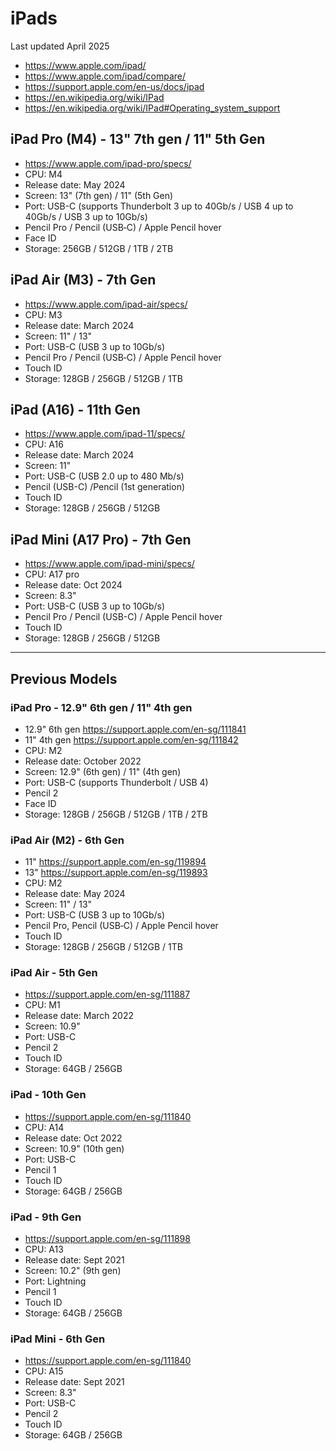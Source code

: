 # iPads

Last updated April 2025

- https://www.apple.com/ipad/
- https://www.apple.com/ipad/compare/
- https://support.apple.com/en-us/docs/ipad
- https://en.wikipedia.org/wiki/IPad
- https://en.wikipedia.org/wiki/IPad#Operating_system_support

## iPad Pro (M4) - 13" 7th gen / 11" 5th Gen
- https://www.apple.com/ipad-pro/specs/
- CPU: M4
- Release date: May 2024
- Screen: 13" (7th gen) / 11" (5th Gen)
- Port: USB-C (supports Thunderbolt 3 up to 40Gb/s / USB 4 up to 40Gb/s / USB 3 up to 10Gb/s)
- Pencil Pro / Pencil (USB‑C) / Apple Pencil hover
- Face ID
- Storage: 256GB / 512GB / 1TB / 2TB

## iPad Air (M3) - 7th Gen
- https://www.apple.com/ipad-air/specs/
- CPU: M3
- Release date: March 2024
- Screen: 11" / 13"
- Port: USB-C (USB 3 up to 10Gb/s)
- Pencil Pro / Pencil (USB‑C) / Apple Pencil hover
- Touch ID
- Storage: 128GB / 256GB / 512GB / 1TB

## iPad (A16) - 11th Gen
- https://www.apple.com/ipad-11/specs/
- CPU: A16
- Release date: March 2024
- Screen: 11"
- Port: USB-C (USB 2.0 up to 480 Mb/s)
- Pencil (USB-C) /Pencil (1st generation)
- Touch ID
- Storage: 128GB / 256GB / 512GB

## iPad Mini (A17 Pro) - 7th Gen
- https://www.apple.com/ipad-mini/specs/
- CPU: A17 pro
- Release date: Oct 2024
- Screen: 8.3"
- Port: USB-C (USB 3 up to 10Gb/s)
- Pencil Pro / Pencil (USB-C) / Apple Pencil hover
- Touch ID
- Storage: 128GB / 256GB / 512GB

-------------------------------------------------
Previous Models
-------------------------------------------------

### iPad Pro - 12.9" 6th gen / 11" 4th gen
- 12.9" 6th gen https://support.apple.com/en-sg/111841
- 11" 4th gen https://support.apple.com/en-sg/111842
- CPU: M2
- Release date: October 2022
- Screen: 12.9" (6th gen) / 11" (4th gen)
- Port: USB-C (supports Thunderbolt / USB 4)
- Pencil 2
- Face ID
- Storage: 128GB / 256GB / 512GB / 1TB / 2TB

### iPad Air (M2) - 6th Gen
- 11" https://support.apple.com/en-sg/119894
- 13" https://support.apple.com/en-sg/119893
- CPU: M2
- Release date: May 2024
- Screen: 11" / 13"
- Port: USB-C (USB 3 up to 10Gb/s)
- Pencil Pro, Pencil (USB‑C) / Apple Pencil hover
- Touch ID
- Storage: 128GB / 256GB / 512GB / 1TB

### iPad Air - 5th Gen
- https://support.apple.com/en-sg/111887
- CPU: M1
- Release date: March 2022
- Screen: 10.9"
- Port: USB-C
- Pencil 2 
- Touch ID
- Storage: 64GB / 256GB

### iPad - 10th Gen
- https://support.apple.com/en-sg/111840
- CPU: A14
- Release date: Oct 2022
- Screen: 10.9" (10th gen)
- Port: USB-C
- Pencil 1
- Touch ID
- Storage: 64GB / 256GB

### iPad - 9th Gen
- https://support.apple.com/en-sg/111898
- CPU: A13
- Release date: Sept 2021
- Screen: 10.2" (9th gen)
- Port: Lightning
- Pencil 1
- Touch ID
- Storage: 64GB / 256GB

### iPad Mini - 6th Gen
- https://support.apple.com/en-sg/111840
- CPU: A15
- Release date: Sept 2021
- Screen: 8.3"
- Port: USB-C
- Pencil 2
- Touch ID
- Storage: 64GB / 256GB

